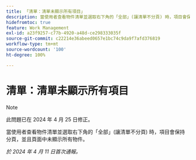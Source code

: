 ```yaml
---
title: 「清單：清單未顯示所有項目」
description: 當使用者查看物件清單並選取右下角的「全部」(讓清單不分頁) 時，項目會保持分頁，並且頁面中未顯示所有物件。
hidefromtoc: true
feature: Work Management
exl-id: a23f9257-c77b-4920-a48d-ce298333035f
source-git-commit: c22214e36abeed0657e1bc74c9da9f7afd376819
workflow-type: tm+mt
source-wordcount: '100'
ht-degree: 100%

---
```


# 清單：清單未顯示所有項目

>[!NOTE]
>
>此問題已在 2024 年 4 月 25 日修正。

當使用者查看物件清單並選取右下角的「全部」(讓清單不分頁) 時，項目會保持分頁，並且頁面中未顯示所有物件。

_於 2024 年 4 月 11 日首次通報。_
